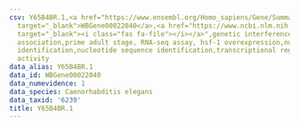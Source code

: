 ```yaml
---
csv: Y65B4BR.1,<a href="https://www.ensembl.org/Homo_sapiens/Gene/Summary?db=core;g=WBGene00022040"
  target="_blank">WBGene00022040</a>,<a href="https://www.ncbi.nlm.nih.gov/pubmed/30894454"
  target="_blank"><i class="fas fa-file"></i></a>",genetic interference,functional
  association,prime adult stage, RNA-seq assay, hsf-1 overexpression,nucleotide sequence
  identification,nucleotide sequence identification,transcriptional regulation,up-regulates
  activity
data_alias: Y65B4BR.1
data_id: WBGene00022040
data_numevidence: 1
data_species: Caenorhabditis elegans
data_taxid: '6239'
title: Y65B4BR.1
---
```

